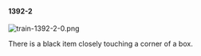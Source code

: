 #### 1392-2
![train-1392-2-0.png](https://github.com/lil-lab/nlvr/raw/master/nlvr/train/images/38/train-1392-2-0.png "train-1392-2-0.png")

There is a black item closely touching a corner of a box.